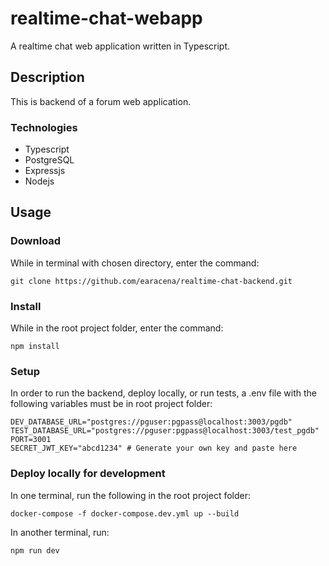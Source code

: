 # realtime-chat-webapp
A realtime chat web application written in Typescript.

## Description
This is backend of a forum web application.

### Technologies
  * Typescript
  * PostgreSQL
  * Expressjs
  * Nodejs

## Usage
### Download
While in terminal with chosen directory, enter the command:
```
git clone https://github.com/earacena/realtime-chat-backend.git
```

### Install
While in the root project folder, enter the command:
```
npm install
```

### Setup
In order to run the backend, deploy locally, or run tests, a .env file with the following variables must be in root project folder:
```
DEV_DATABASE_URL="postgres://pguser:pgpass@localhost:3003/pgdb"
TEST_DATABASE_URL="postgres://pguser:pgpass@localhost:3003/test_pgdb"
PORT=3001
SECRET_JWT_KEY="abcd1234" # Generate your own key and paste here
```

### Deploy locally for development
In one terminal, run the following in the root project folder:
```
docker-compose -f docker-compose.dev.yml up --build
```

In another terminal, run:
```
npm run dev
```